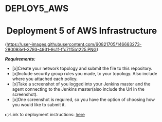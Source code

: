 # DEPLOY5_AWS
<h1 align=center>Deployment 5 of AWS Infrastructure</h1>    

(https://user-images.githubusercontent.com/60821705/146663273-280093e1-3793-4931-9c1f-ffc71f5b1225.PNG)


***Requirements:*** 
- [x]Create your network topology and submit the file to this repository.
- [x]Include security group rules you made, to your topology. Also include where you attached each policy.
- [x]Take a screenshot of you logged into your Jenkins master and the agent connecting to the Jenkins master(also include the Url in the screenshot).
- [x]One screenshot is required, so you have the option of choosing how you would like to submit it. 

👉Link to deployment instructions: [here](https://github.com/kura-labs-org/DEPLOY6_AWS/blob/main/Deployment%235.pdf)  
